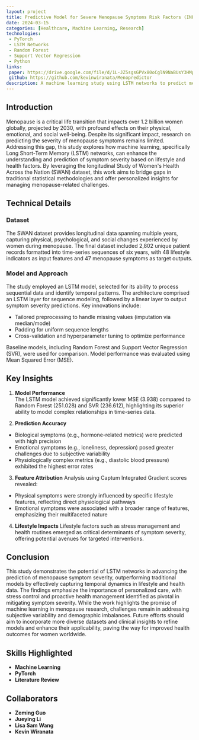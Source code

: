 ```yaml
---
layout: project
title: Predictive Model for Severe Menopause Symptoms Risk Factors (INFO 5375 Machine Learning for Health, Cornell Tech)
date: 2024-03-15
categories: [Healthcare, Machine Learning, Research]
technologies:
 - PyTorch
 - LSTM Networks
 - Random Forest
 - Support Vector Regression
 - Python
links:
 paper: https://drive.google.com/file/d/1L-JZ5sgsGPVx80oCglN9NaBUsY3HMpZ7/view?usp=sharing
 github: https://github.com/kevinwiranata/Menopredictor
description: A machine learning study using LSTM networks to predict menopause symptom severity based on lifestyle and health factors using the SWAN dataset.
---
```


## Introduction

Menopause is a critical life transition that impacts over 1.2 billion women globally, projected by 2030, with profound effects on their physical, emotional, and social well-being. Despite its significant impact, research on predicting the severity of menopause symptoms remains limited. Addressing this gap, this study explores how machine learning, specifically Long Short-Term Memory (LSTM) networks, can enhance the understanding and prediction of symptom severity based on lifestyle and health factors. By leveraging the longitudinal Study of Women's Health Across the Nation (SWAN) dataset, this work aims to bridge gaps in traditional statistical methodologies and offer personalized insights for managing menopause-related challenges.

## Technical Details

### Dataset
The SWAN dataset provides longitudinal data spanning multiple years, capturing physical, psychological, and social changes experienced by women during menopause. The final dataset included 2,802 unique patient records formatted into time-series sequences of six years, with 48 lifestyle indicators as input features and 47 menopause symptoms as target outputs.

### Model and Approach
The study employed an LSTM model, selected for its ability to process sequential data and identify temporal patterns. The architecture comprised an LSTM layer for sequence modeling, followed by a linear layer to output symptom severity predictions. Key innovations include:
- Tailored preprocessing to handle missing values (imputation via median/mode)
- Padding for uniform sequence lengths
- Cross-validation and hyperparameter tuning to optimize performance

Baseline models, including Random Forest and Support Vector Regression (SVR), were used for comparison. Model performance was evaluated using Mean Squared Error (MSE).

## Key Insights

1. **Model Performance**  
  The LSTM model achieved significantly lower MSE (3.938) compared to Random Forest (251.028) and SVR (236.612), highlighting its superior ability to model complex relationships in time-series data.

2. **Prediction Accuracy**
  - Biological symptoms (e.g., hormone-related metrics) were predicted with high precision
  - Emotional symptoms (e.g., loneliness, depression) posed greater challenges due to subjective variability
  - Physiologically complex metrics (e.g., diastolic blood pressure) exhibited the highest error rates

3. **Feature Attribution**
  Analysis using Captum Integrated Gradient scores revealed:
  - Physical symptoms were strongly influenced by specific lifestyle features, reflecting direct physiological pathways
  - Emotional symptoms were associated with a broader range of features, emphasizing their multifaceted nature

4. **Lifestyle Impacts**
  Lifestyle factors such as stress management and health routines emerged as critical determinants of symptom severity, offering potential avenues for targeted interventions.

## Conclusion

This study demonstrates the potential of LSTM networks in advancing the prediction of menopause symptom severity, outperforming traditional models by effectively capturing temporal dynamics in lifestyle and health data. The findings emphasize the importance of personalized care, with stress control and proactive health management identified as pivotal in mitigating symptom severity. While the work highlights the promise of machine learning in menopause research, challenges remain in addressing subjective variability and demographic imbalances. Future efforts should aim to incorporate more diverse datasets and clinical insights to refine models and enhance their applicability, paving the way for improved health outcomes for women worldwide.

## Skills Highlighted

- **Machine Learning**
- **PyTorch**
- **Literature Review**

## Collaborators

- **Zeming Guo**
- **Jueying Li**
- **Lisa Sam Wang**
- **Kevin Wiranata**
